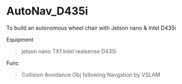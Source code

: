 # AutoNav_D435i 
To build an autonomous wheel chair with Jetson nano &amp; Intel D435i 


 Equipment 
> jetson nano TX1 
> Intel realsense D435i

 Func
> Collision Avoidance 
> Obj following 
> Navgation by VSLAM
